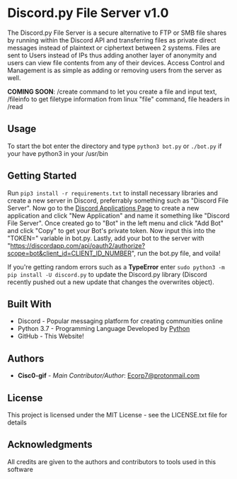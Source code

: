 # Discord.py File Server v1.0

The Discord.py File Server is a secure alternative to FTP or SMB file shares by running within the Discord API and transferring files as private direct messages instead of plaintext or ciphertext between 2 systems.  Files are sent to Users instead of IPs thus adding another layer of anonymity and users can view file contents from any of their devices. Access Control and Management is as simple as adding or removing users from the server as well.

**COMING SOON**: /create command to let you create a file and input text, /fileinfo to get filetype information from linux "file" command, file headers in /read

## Usage

To start the bot enter the directory and type ``` python3 bot.py ``` or ``` ./bot.py ``` if your have python3 in your /usr/bin

## Getting Started

Run ``` pip3 install -r requirements.txt ``` to install necessary libraries and create a new server in Discord, preferrably something such as "Discord File Server". Now go to the [Discord Applications Page](<https://discordapp.com/developers/applications/>) to create a new application and click "New Application" and name it something like "Discord File Server". Once created go to "Bot" in the left menu and click "Add Bot" and click "Copy" to get your Bot's private token. Now input this into the "TOKEN=" variable in bot.py. Lastly, add your bot to the server with "https://discordapp.com/api/oauth2/authorize?scope=bot&client_id=CLIENT_ID_NUMBER", run the bot.py file, and voila!

If you're getting random errors such as a **TypeError** enter ``` sudo python3 -m pip install -U discord.py ``` to update the Discord.py library (Discord recently pushed out a new update that changes the overwrites object).

## Built With

* Discord - Popular messaging platform for creating communities online
* Python 3.7 - Programming Language Developed by [Python](<https://python.org>)
* GitHub - This Website!

## Authors

* **Cisc0-gif** - *Main Contributor/Author*: Ecorp7@protonmail.com

## License

This project is licensed under the MIT License - see the LICENSE.txt file for details


## Acknowledgments

All credits are given to the authors and contributors to tools used in this software
